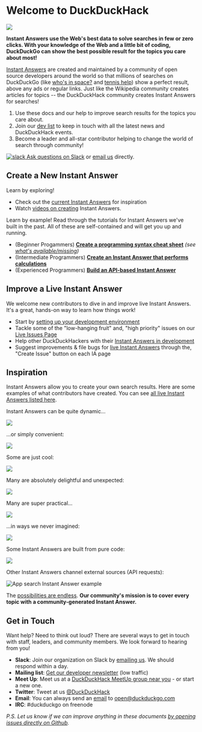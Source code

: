 # Welcome to DuckDuckHack

![](http://docs.duckduckhack.com/assets/hack_search_engine.png)

**Instant Answers use the Web's best data to solve searches in few or zero clicks. With your knowledge of the Web and a little bit of coding, DuckDuckGo can show the best possible result for the topics you care about most!**

[Instant Answers](https://duck.co/ia) are created and maintained by a community of open source developers around the world so that millions of searches on DuckDuckGo (like [who's in space?](https://duckduckgo.com/?q=who%27s+in+space%3F&ia=answer) and [tennis help](https://duckduckgo.com/?q=tennis+help&ia=cheatsheet&iax=1)) show a perfect result, above any ads or regular links. Just like the Wikipedia community creates articles for topics -- the DuckDuckHack community creates Instant Answers for searches!

1. Use these docs and our help to improve search results for the topics you care about.
2. Join our [dev list](https://www.listbox.com/subscribe/?list_id=197814) to keep in touch with all the latest news and DuckDuckHack events.
3. Become a leader and all-star contributor helping to change the world of search through community!

[![slack](http://docs.duckduckhack.com/assets/slack.png) Ask questions on Slack](mailto:QuackSlack@duckduckgo.com?subject=AddMe) or [email us](mailto:open@duckduckgo.com) directly.

## Create a New Instant Answer

Learn by exploring! 

- Check out the [current Instant Answers](https://duck.co/ia) for inspiration
- Watch [videos on creating](https://vimeo.com/channels/duckduckhack) Instant Answers. 

Learn by example! Read through the tutorials for Instant Answers we've built in the past. All of these are self-contained and will get you up and running. 

- (Beginner Progammers) **[Create a programming syntax cheat sheet](http://docs.duckduckhack.com/walkthroughs/programming-syntax.html)** *(see [what's available/missing](https://github.com/duckduckgo/duckduckgo/wiki/Programming-IA-Coverage))*
- (Intermediate Programmers) **[Create an Instant Answer that performs calculations](http://docs.duckduckhack.com/walkthroughs/calculation.html)**
- (Experienced Programmers) **[Build an API-based Instant Answer](http://docs.duckduckhack.com/walkthroughs/forum-lookup.html)**

## Improve a Live Instant Answer

We welcome new contributors to dive in and improve live Instant Answers. It's a great, hands-on way to learn how things work!

- Start by [setting up your development environment](http://docs.duckduckhack.com/welcome/setup-dev-environment.html)
- Tackle some of the "low-hanging fruit" and, "high priority" issues on our [Live Issues Page](https://duck.co/ia/dev/issues?tag=lowhangingfruit)
- Help other DuckDuckHackers with their [Instant Answers in development](https://duck.co/ia/dev/pipeline)
- Suggest improvements & file bugs for [live Instant Answers](https://duck.co/ia) through the, "Create Issue" button on each IA page


## Inspiration

Instant Answers allow you to create your own search results. Here are some examples of what contributors have created. You can see [all live Instant Answers listed here](https://duck.co/ia).

Instant Answers can be quite dynamic...

![](http://docs.duckduckhack.com/assets/parking_ny.png)

...or simply convenient:

![](http://docs.duckduckhack.com/assets/sales_tax.png)

Some are just cool:

![](http://docs.duckduckhack.com/assets/heads_tails.png)

Many are absolutely delightful and unexpected:

![](http://docs.duckduckhack.com/assets/bpm_ms.png)

Many are super practical...

![](http://docs.duckduckhack.com/assets/air_quality.png)

...in ways we never imagined:

![](http://docs.duckduckhack.com/assets/blue_pill.png)

Some Instant Answers are built from pure code:

![](http://docs.duckduckhack.com/assets/url_encode.png)

Other Instant Answers channel external sources (API requests):

![App search Instant Answer example](http://docs.duckduckhack.com/assets/app_search_example.png)

The [possibilities are endless](https://duck.co/ia). **Our community's mission is to cover every topic with a community-generated Instant Answer.**

## Get in Touch

Want help? Need to think out loud? There are several ways to get in touch with staff, leaders, and community members. We look forward to hearing from you!

- **Slack**: Join our organization on Slack by [emailing us](mailto:QuackSlack@duckduckgo.com?subject=AddMe). We should respond within a day.
- **Mailing list**: [Get our developer newsletter](https://www.listbox.com/subscribe/?list_id=197814) (low traffic)
- **Meet Up**: Meet us at a [DuckDuckHack MeetUp group near you](http://www.meetup.com/pro/duckduckgo/) - or start a new one.
- **Twitter**: Tweet at us [@DuckDuckHack](https://twitter.com/duckduckhack/)
- **Email**: You can always send an [email](mailto:open@duckduckgo.com) to [open@duckduckgo.com](mailto:open@duckduckgo.com)
- **IRC**: #duckduckgo on freenode


*P.S. Let us know if we can improve anything in these documents [by opening issues directly on Github]( https://github.com/duckduckgo/duckduckhack-docs/issues/new).*
